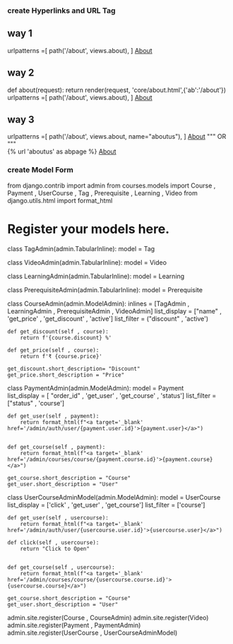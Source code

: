### create Hyperlinks and URL Tag

## way 1
urlpatterns =[
    path('/about', views.about),
]
<a href="/about">About</a>

## way 2
def about(request):
    return render(request, 'core/about.html',{'ab':'/about'})
urlpatterns =[
    path('/about', views.about),
]
<a href="{{ ab }}">About</a>

## way 3
urlpatterns =[
    path('/about', views.about, name="aboutus"),
]
<a href="{% url 'aboutus' %}">About</a>
"""  OR """  
{% url 'aboutus' as abpage %}
<a href="{{ abpage }}">About</a>


### create Model Form
from django.contrib import admin
from courses.models import Course , Payment , UserCourse , Tag , Prerequisite , Learning , Video
from django.utils.html import format_html
# Register your models here.

class TagAdmin(admin.TabularInline):
    model = Tag

class VideoAdmin(admin.TabularInline):
    model = Video

class LearningAdmin(admin.TabularInline):
    model = Learning

class PrerequisiteAdmin(admin.TabularInline):
    model = Prerequisite


class CourseAdmin(admin.ModelAdmin):
    inlines = [TagAdmin , LearningAdmin , PrerequisiteAdmin , VideoAdmin]
    list_display = ["name" , 'get_price' , 'get_discount' , 'active']
    list_filter = ("discount" , 'active')

    def get_discount(self , course):
        return f'{course.discount} %'
    
    def get_price(self , course):
        return f'₹ {course.price}'
    
    get_discount.short_description= "Discount"
    get_price.short_description = "Price"

class PaymentAdmin(admin.ModelAdmin):
    model = Payment   
    list_display = [ "order_id" , 'get_user' , 'get_course' , 'status'] 
    list_filter = ["status" , 'course']

    def get_user(self , payment):
        return format_html(f"<a target='_blank' href='/admin/auth/user/{payment.user.id}'>{payment.user}</a>")
    

    def get_course(self , payment):
        return format_html(f"<a target='_blank' href='/admin/courses/course/{payment.course.id}'>{payment.course}</a>")

    get_course.short_description = "Course"
    get_user.short_description = "User"


class UserCourseAdminModel(admin.ModelAdmin):
    model = UserCourse   
    list_display = ['click' , 'get_user' , 'get_course'] 
    list_filter = ['course']

    def get_user(self , usercourse):
        return format_html(f"<a target='_blank' href='/admin/auth/user/{usercourse.user.id}'>{usercourse.user}</a>")
    
    def click(self , usercourse):
        return "Click to Open"
    

    def get_course(self , usercourse):
        return format_html(f"<a target='_blank' href='/admin/courses/course/{usercourse.course.id}'>{usercourse.course}</a>")

    get_course.short_description = "Course"
    get_user.short_description = "User"

admin.site.register(Course , CourseAdmin)
admin.site.register(Video)
admin.site.register(Payment , PaymentAdmin)
admin.site.register(UserCourse , UserCourseAdminModel)
